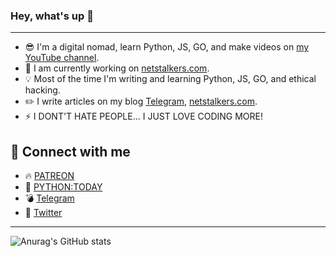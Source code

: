 ### Hey, what's up 👋
___

- 😎 I'm a digital nomad, learn Python, JS, GO, and make videos on [my YouTube channel](https://www.youtube.com/c/PythonToday/videos).
- 🚀 I am currently working on [netstalkers.com](https://netstalkers.com).
- 💡 Most of the time I'm writing and learning Python, JS, GO, and ethical hacking.
- ✏️ I write articles on my blog [Telegram](https://t.me/python2day), [netstalkers.com](https://netstalkers.com).
- ⚡️ I DONT'T HATE PEOPLE... I JUST LOVE CODING MORE!

## 🤝 Connect with me
+ 🔥 [PATREON](https://www.patreon.com/pythontoday)
+ 🎥 [PYTHON:TODAY](https://www.youtube.com/c/PythonToday/videos)
+ 💣 [Telegram](https://t.me/python2day)
+ 💬 [Twitter](https://twitter.com/python2day)
___
![Anurag's GitHub stats](https://github-readme-stats.vercel.app/api?username=pythontoday&show_icons=true&theme=tokyonight)
